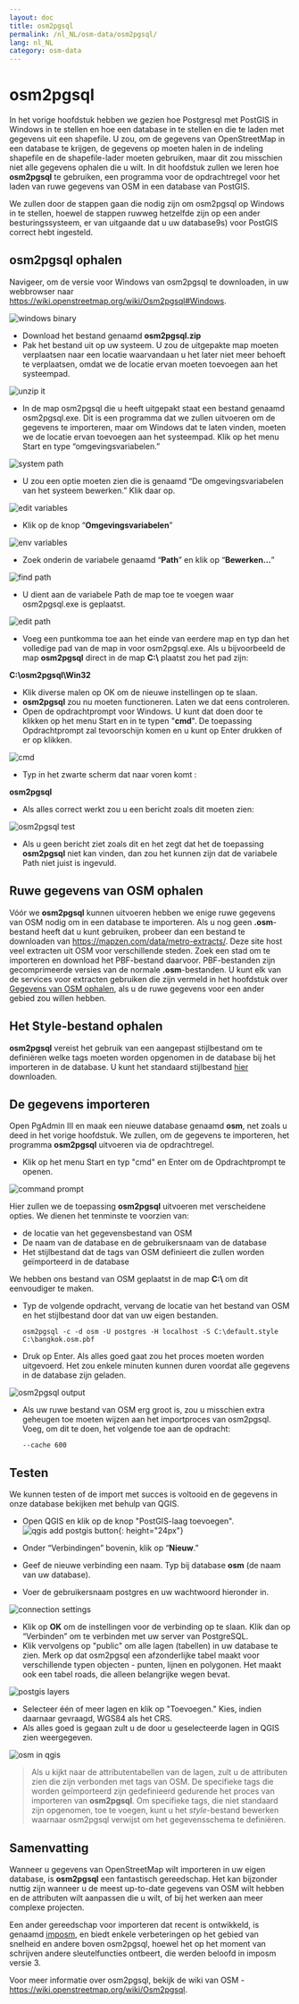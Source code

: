 ```yaml
---
layout: doc
title: osm2pgsql
permalink: /nl_NL/osm-data/osm2pgsql/
lang: nl_NL
category: osm-data
---
```


osm2pgsql
==========


In het vorige hoofdstuk hebben we gezien hoe Postgresql met PostGIS in Windows in te stellen en hoe een database in te stellen en die te laden met gegevens uit een shapefile. U zou, om de gegevens van OpenStreetMap in een database te krijgen, de gegevens op moeten halen in de indeling shapefile en de shapefile-lader moeten gebruiken, maar dit zou misschien niet alle gegevens ophalen die u wilt. In dit hoofdstuk zullen we leren hoe **osm2pgsql** te gebruiken, een programma voor de opdrachtregel voor het laden van ruwe gegevens van OSM in een database van PostGIS.  

We zullen door de stappen gaan die nodig zijn om osm2pgsql op Windows in te stellen, hoewel de stappen ruwweg hetzelfde zijn op een ander besturingssysteem, er van uitgaande dat u uw database9s) voor PostGIS correct hebt ingesteld.  

osm2pgsql ophalen
-------------

Navigeer, om de versie voor Windows van osm2pgsql te downloaden, in uw webbrowser naar <https://wiki.openstreetmap.org/wiki/Osm2pgsql#Windows>.  

![windows binary][]

- Download het bestand genaamd **osm2pgsql.zip**  
- Pak het bestand uit op uw systeem. U zou de uitgepakte map moeten verplaatsen naar een locatie waarvandaan u het later niet meer behoeft te verplaatsen, omdat we de locatie ervan moeten toevoegen aan het systeempad.  

![unzip it][]

- In de map osm2pgsql die u heeft uitgepakt staat een bestand genaamd osm2pgsql.exe. Dit is een programma dat we zullen uitvoeren om de gegevens te importeren, maar om Windows dat te laten vinden, moeten we de locatie ervan toevoegen aan het systeempad. Klik op het menu Start en type “omgevingsvariabelen.”  

![system path][]

- U zou een optie moeten zien die is genaamd “De omgevingsvariabelen van het systeem bewerken.” Klik daar op.  

![edit variables][]

- Klik op de knop “**Omgevingsvariabelen**”  

![env variables][]

- Zoek onderin de variabele genaamd “**Path**” en klik op “**Bewerken...**”  

![find path][]

- U dient aan de variabele Path de map toe te voegen waar osm2pgsql.exe is geplaatst.  

![edit path][]

- Voeg een puntkomma toe aan het einde van eerdere map en typ dan het volledige pad van de map in voor osm2pgsql.exe. Als u bijvoorbeeld de map **osm2pgsql** direct in de map **C:\\**  plaatst zou het pad zijn:  
	
**C:\osm2pgsql\Win32**  

- Klik diverse malen op OK om de nieuwe instellingen op te slaan.  
- **osm2pgsql** zou nu moeten functioneren. Laten we dat eens controleren.  
- Open de opdrachtprompt voor Windows. U kunt dat doen door te klikken op het menu Start en in te typen "**cmd**". De toepassing Opdrachtprompt zal tevoorschijn komen en u kunt op Enter drukken of er op klikken.  

![cmd][]

- Typ in het zwarte scherm dat naar voren komt :  

**osm2pgsql**

- Als alles correct werkt zou u een bericht zoals dit moeten zien:  

![osm2pgsql test][]

- Als u geen bericht ziet zoals dit en het zegt dat het de toepassing **osm2pgsql** niet kan vinden, dan zou het kunnen zijn dat de variabele Path niet juist is ingevuld.  

Ruwe gegevens van OSM ophalen
---------------------
Vóór we **osm2pgsql** kunnen uitvoeren hebben we enige ruwe gegevens van OSM nodig om in een database te importeren. Als u nog geen **.osm**-bestand heeft dat u kunt gebruiken, probeer dan een bestand te downloaden van <https://mapzen.com/data/metro-extracts/>. Deze site host veel extracten uit OSM voor verschillende steden. Zoek een stad om te importeren en download het PBF-bestand daarvoor. PBF-bestanden zijn gecomprimeerde versies van de normale **.osm**-bestanden. U kunt elk van de services voor extracten gebruiken die zijn vermeld in het hoofdstuk over [Gegevens van OSM ophalen](/nl_NL/osm-data/getting-data), als u de ruwe gegevens voor een ander gebied zou willen hebben.  

Het Style-bestand ophalen
------------------
**osm2pgsql** vereist het gebruik van een aangepast stijlbestand om te definiëren welke tags moeten worden opgenomen in de database bij het importeren in de database. U kunt het standaard stijlbestand [hier](/files/default.style) downloaden.  

De gegevens importeren
-------------------
Open PgAdmin III en maak een nieuwe database genaamd **osm**, net zoals u deed in het vorige hoofdstuk. We zullen, om de gegevens te importeren, het programma **osm2pgsql** uitvoeren via de opdrachtregel. 

- Klik op het menu Start en typ "cmd" en Enter om de Opdrachtprompt te openen.  

![command prompt][]

Hier zullen we de toepassing **osm2pgsql** uitvoeren met verscheidene opties. We dienen het tenminste te voorzien van:  

- de locatie van het gegevensbestand van OSM  
- De naam van de database en de gebruikersnaam van de database  
- Het stijlbestand dat de tags van OSM definieert die zullen worden geïmporteerd in de database  

We hebben ons bestand van OSM geplaatst in de map **C:\\** om dit eenvoudiger te maken.  

- Typ de volgende opdracht, vervang de locatie van het bestand van OSM en het stijlbestand door dat van uw eigen bestanden.

      osm2pgsql -c -d osm -U postgres -H localhost -S C:\default.style C:\bangkok.osm.pbf  

- Druk op Enter. Als alles goed gaat zou het proces moeten worden uitgevoerd. Het zou enkele minuten kunnen duren voordat alle gegevens in de database zijn geladen.  

![osm2pgsql output][]

- Als uw ruwe bestand van OSM erg groot is, zou u misschien extra geheugen toe moeten wijzen aan het importproces van osm2pgsql. Voeg, om dit te doen, het volgende toe aan de opdracht:  

      --cache 600

Testen
-----------

We kunnen testen of de import met succes is voltooid en de gegevens in onze database bekijken met behulp van QGIS.  

- Open QGIS en klik op de knop "PostGIS-laag toevoegen". ![qgis add postgis button][]{: height="24px"}

- Onder “Verbindingen” bovenin, klik op “**Nieuw**.”  
- Geef de nieuwe verbinding een naam. Typ bij database **osm** (de naam van uw database).  
- Voer de gebruikersnaam postgres en uw wachtwoord hieronder in.  

![connection settings][]

- Klik op **OK** om de instellingen voor de verbinding op te slaan. Klik dan op “Verbinden” om te verbinden met uw server van PostgreSQL.  
- Klik vervolgens op "public" om alle lagen (tabellen) in uw database te zien. Merk op dat osm2pgsql een afzonderlijke tabel maakt voor verschillende typen objecten - punten, lijnen en polygonen. Het maakt ook een tabel roads, die alleen belangrijke wegen bevat.  

![postgis layers][]

- Selecteer één of meer lagen en klik op "Toevoegen." Kies, indien daarnaar gevraagd, WGS84 als het CRS.  
- Als alles goed is gegaan zult u de door u geselecteerde lagen in QGIS zien weergegeven.  

![osm in qgis][]

> Als u kijkt naar de attributentabellen van de lagen, zult u de attributen zien die zijn verbonden met tags van OSM. De specifieke tags die worden geïmporteerd zijn gedefinieerd gedurende het proces van importeren van **osm2pgsql**. Om specifieke tags, die niet standaard zijn opgenomen, toe te voegen, kunt u het *style*-bestand bewerken waarnaar osm2pgsql verwijst om het gegevensschema te definiëren.  


Samenvatting
-------

Wanneer u gegevens van OpenStreetMap wilt importeren in uw eigen database, is **osm2pgsql** een fantastisch gereedschap. Het kan bijzonder nuttig zijn wanneer u de meest up-to-date gegevens van OSM wilt hebben en de attributen wilt aanpassen die u wilt, of bij het werken aan meer complexe projecten.  

Een ander gereedschap voor importeren dat recent is ontwikkeld, is genaamd [imposm](http://imposm.org/), en biedt enkele verbeteringen op het gebied van snelheid en andere boven osm2pgsql, hoewel het op het moment van schrijven andere sleutelfuncties ontbeert, die werden beloofd in imposm versie 3.  

Voor meer informatie over osm2pgsql, bekijk de wiki van OSM - <https://wiki.openstreetmap.org/wiki/Osm2pgsql>.  


[windows binary]: /images/osm-data/windows-binary.png
[unzip it]: /images/osm-data/unzip-it.png
[system path]: /images/osm-data/system-path.png
[edit variables]: /images/osm-data/edit-environment-variables.png
[env variables]: /images/osm-data/environment-variables.png
[find path]: /images/osm-data/find-path.png
[edit path]: /images/osm-data/edit-path-variable.png
[cmd]: /images/osm-data/cmd.png
[osm2pgsql test]: /images/osm-data/osm2pgsql-test.png
[command prompt]: /images/osm-data/command-prompt.png
[osm2pgsql output]: /images/osm-data/osm2pgsql-output.png
[qgis add postgis button]: /images/osm-data/add-postgis-button.png
[connection settings]: /images/osm-data/connection-settings.png
[postgis layers]: /images/osm-data/postgis-layers.png
[osm in qgis]: /images/osm-data/osm-in-qgis.png
